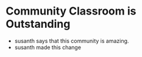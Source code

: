 # Community Classroom is Outstanding

- susanth says that this community is amazing.
- susanth made this change
